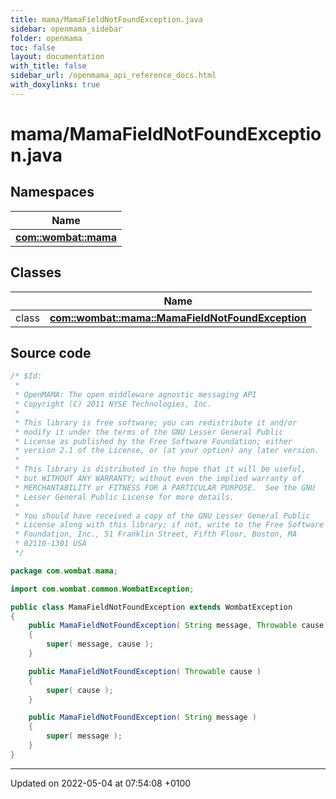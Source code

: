 ```yaml
---
title: mama/MamaFieldNotFoundException.java
sidebar: openmama_sidebar
folder: openmama
toc: false
layout: documentation
with_title: false
sidebar_url: /openmama_api_reference_docs.html
with_doxylinks: true
---
```


# mama/MamaFieldNotFoundException.java



## Namespaces

| Name           |
| -------------- |
| **[com::wombat::mama](namespacecom_1_1wombat_1_1mama.html)**  |

## Classes

|                | Name           |
| -------------- | -------------- |
| class | **[com::wombat::mama::MamaFieldNotFoundException](classcom_1_1wombat_1_1mama_1_1MamaFieldNotFoundException.html)**  |




## Source code

```java
/* $Id:
 *
 * OpenMAMA: The open middleware agnostic messaging API
 * Copyright (C) 2011 NYSE Technologies, Inc.
 *
 * This library is free software; you can redistribute it and/or
 * modify it under the terms of the GNU Lesser General Public
 * License as published by the Free Software Foundation; either
 * version 2.1 of the License, or (at your option) any later version.
 *
 * This library is distributed in the hope that it will be useful,
 * but WITHOUT ANY WARRANTY; without even the implied warranty of
 * MERCHANTABILITY or FITNESS FOR A PARTICULAR PURPOSE.  See the GNU
 * Lesser General Public License for more details.
 *
 * You should have received a copy of the GNU Lesser General Public
 * License along with this library; if not, write to the Free Software
 * Foundation, Inc., 51 Franklin Street, Fifth Floor, Boston, MA
 * 02110-1301 USA
 */

package com.wombat.mama;

import com.wombat.common.WombatException;

public class MamaFieldNotFoundException extends WombatException
{
    public MamaFieldNotFoundException( String message, Throwable cause )
    {
        super( message, cause );
    }

    public MamaFieldNotFoundException( Throwable cause )
    {
        super( cause );
    }

    public MamaFieldNotFoundException( String message )
    {
        super( message );
    }
}
```


-------------------------------

Updated on 2022-05-04 at 07:54:08 +0100
